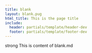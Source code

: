 ```yaml
---
title: blank
layout: blank.pug
html_title: This is the page title
include:
  header: partials/template/header-dev
  footer: partials/template/footer-dev
---
```


strong This is content of blank.md
